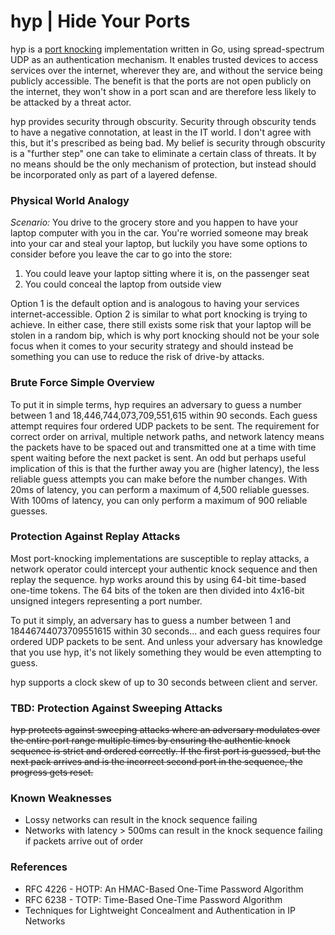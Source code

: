 # hyp | Hide Your Ports

hyp is a [port knocking](https://www.youtube.com/watch?v=a7VJZEJVhD0) implementation written in Go, using spread-spectrum UDP as an authentication mechanism.  It enables trusted devices to access services over the internet, wherever they are, and without the service being publicly accessible.  The benefit is that the ports are not open publicly on the internet, they won't show in a port scan and are therefore less likely to be attacked by a threat actor. 

hyp provides security through obscurity.  Security through obscurity tends to have a negative connotation, at least in the IT world.  I don't agree with this, but it's prescribed as being bad.  My belief is security through obscurity is a "further step" one can take to eliminate a certain class of threats.  It by no means should be the only mechanism of protection, but instead should be incorporated only as part of a layered defense.  

### Physical World Analogy

*Scenario:* You drive to the grocery store and you happen to have your laptop computer with you in the car.  You're worried someone may break into your car and steal your laptop, but luckily you have some options to consider before you leave the car to go into the store:

1. You could leave your laptop sitting where it is, on the passenger seat
2. You could conceal the laptop from outside view

Option 1 is the default option and is analogous to having your services internet-accessible.  Option 2 is similar to what port knocking is trying to achieve.  In either case, there still exists some risk that your laptop will be stolen in a random bip, which is why port knocking should not be your sole focus when it comes to your security strategy and should instead be something you can use to reduce the risk of drive-by attacks.

### Brute Force Simple Overview

To put it in simple terms, hyp requires an adversary to guess a number between 1 and 18,446,744,073,709,551,615 within 90 seconds.  Each guess attempt requires four ordered UDP packets to be sent.  The requirement for correct order on arrival, multiple network paths, and network latency means the packets have to be spaced out and transmitted one at a time with time spent waiting before the next packet is sent.  An odd but perhaps useful implication of this is that the further away you are (higher latency), the less reliable guess attempts you can make before the number changes.  With 20ms of latency, you can perform a maximum of 4,500 reliable guesses.  With 100ms of latency, you can only perform a maximum of 900 reliable guesses.

### Protection Against Replay Attacks

Most port-knocking implementations are susceptible to replay attacks, a network operator could intercept your authentic knock sequence and then replay the sequence.  hyp works around this by using 64-bit time-based one-time tokens.  The 64 bits of the token are then divided into 4x16-bit unsigned integers representing a port number.  

To put it simply, an adversary has to guess a number between 1 and 18446744073709551615 within 30 seconds... and each guess requires four ordered UDP packets to be sent.  And unless your adversary has knowledge that you use hyp, it's not likely something they would be even attempting to guess.  

hyp supports a clock skew of up to 30 seconds between client and server.  

### TBD: Protection Against Sweeping Attacks

~~hyp protects against sweeping attacks where an adversary modulates over the entire port range multiple times by ensuring the authentic knock sequence is strict and ordered correctly.  If the first port is guessed, but the next pack arrives and is the incorrect second port in the sequence, the progress gets reset.~~

### Known Weaknesses

* Lossy networks can result in the knock sequence failing
* Networks with latency > 500ms can result in the knock sequence failing if packets arrive out of order

### References

* RFC 4226 - HOTP: An HMAC-Based One-Time Password Algorithm
* RFC 6238 - TOTP: Time-Based One-Time Password Algorithm
* Techniques for Lightweight Concealment and Authentication in IP Networks